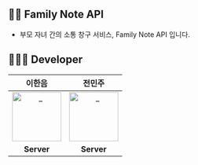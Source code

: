 ## 👋🏻 Family Note API
- 부모 자녀 간의 소통 창구 서비스, Family Note API 입니다.

<!-- TODO : SYSTEM ARCHITECTURE DIAGRAM -->

<!-- TODO : APPLICATION ARCHITECTURE DIAGRAM -->

<!-- TODO : ENTITY-RELATION DIAGRAM -->

## 👨🏻‍💻 Developer
<div align=center>

| 이한음 | 전민주 |
|:---:|:---:|
|  <a href="https://github.com/LeeHanEum"> <img src="https://avatars.githubusercontent.com/u/103233513?v=4" width=100px alt="_"/> </a> | <a href="https://github.com/mingmingmon"> <img src="https://avatars.githubusercontent.com/u/96719969?v=4" width=100px alt="_"/> </a> |
| **Server** | **Server** |

</div>

